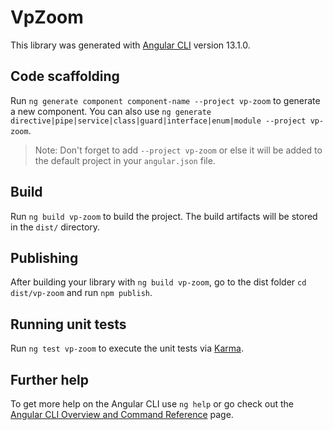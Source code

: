 # VpZoom

This library was generated with [Angular CLI](https://github.com/angular/angular-cli) version 13.1.0.

## Code scaffolding

Run `ng generate component component-name --project vp-zoom` to generate a new component. You can also use `ng generate directive|pipe|service|class|guard|interface|enum|module --project vp-zoom`.
> Note: Don't forget to add `--project vp-zoom` or else it will be added to the default project in your `angular.json` file. 

## Build

Run `ng build vp-zoom` to build the project. The build artifacts will be stored in the `dist/` directory.

## Publishing

After building your library with `ng build vp-zoom`, go to the dist folder `cd dist/vp-zoom` and run `npm publish`.

## Running unit tests

Run `ng test vp-zoom` to execute the unit tests via [Karma](https://karma-runner.github.io).

## Further help

To get more help on the Angular CLI use `ng help` or go check out the [Angular CLI Overview and Command Reference](https://angular.io/cli) page.
